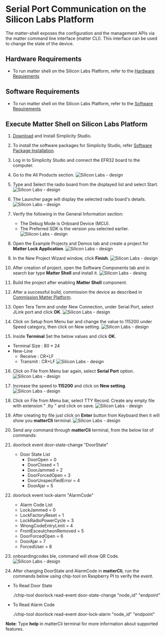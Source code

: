 # Serial Port Communication on the Silicon Labs Platform

  The matter-shell exposes the configuration and the management APIs via the matter command line interface (matter CLI). This interface can be used to change the state of the device.

## Hardware Requirements

- To run matter shell on the Silicon Labs Platform, refer to the [Hardware Requiements](/matter/<docspace-docleaf-version>/matter-prerequisites/hardware-requirements)

## Software Requirements

- To run matter shell on the Silicon Labs Platform, refer to the [Software Requirements](/matter/<docspace-docleaf-version>/matter-prerequisites/software-requirements)

## Execute Matter Shell on Silicon Labs Platform

1. [Download](https://www.silabs.com/developers/simplicity-studio) and Install Simplicity Studio.
   
2. To install the software packages for Simplicity Studio, refer [Software Package Installation](/matter/<docspace-docleaf-version>/matter-wifi-getting-started-example/software-installation#installation-of-software-packages).

3. Log in to Simplicity Studio and connect the EFR32 board to the computer.

4. Go to the All Products section.
   ![Silicon Labs - design](./images/all-products-selection.png)

5. Type and Select the radio board from the displayed list and select Start.
   ![Silicon Labs - design](./images/select-efx-board.png)

6. The Launcher page will display the selected radio board's details.
   ![Silicon Labs - design](./images/overview-tab-efx32.png)

7. Verify the following in the General Information section:
   - The Debug Mode is Onboard Device (MCU).
   - The Preferred SDK is the version you selected earlier.
   ![Silicon Labs - design](./images/create-project-verify-efx-general-information.png)

8. Open the Example Projects and Demos tab and create a project for **Matter Lock Application**.
   ![Silicon Labs - design](./images/create-project-select-efx-lock-example.png)

9. In the New Project Wizard window, click **Finish**.
   ![Silicon Labs - design](./images/create-project-lock-click-finish.png)

10. After creation of project, open the Software Components tab and in search bar type **Matter Shell** and install it.
    ![Silicon Labs - desing](./images/matter-shell-enable.png)

11. Build the project after enabling **Matter Shell** component.

12. After a successful build, commission the device as described in [Commission Matter Platform](/matter/<docspace-docleaf-version>/matter-wifi-run-demo/use-case-execution#creating-the-matter-network).

13. Open Tera Term and under New Connection, under Serial Port, select JLink port and click **OK**.
    ![Silicon Labs - design](./images/tera-term-select-jlink-port.png)

14. Click on Setup from Menu bar and change the value to 115200 under Speed category, then click on New setting.
    ![Silicon Labs - design](./images/tera-term-selection-in-terminal.png)

15. Inside **Terminal** Set the below values and click **OK**.
  - Terminal Size : 80 * 24
  - New-Line
    - Receive : CR+LF
    - Transmit : CR+LF
    ![Silicon Labs - design](./images/tera-term-terminal-setup.png)

16. Click on File from Menu bar again, select **Serial Port** option.
    ![Silicon Labs - design](./images/tera-term-select-serial-port.png)

17. Increase the speed to **115200** and click on **New setting**.
    ![Silicon Labs - design](./images/tera-term-select-speed.png)

18. Click on File from Menu bar, select TTY Record. Create any empty file with extension " .tty " and click on save.
    ![Silicon Labs - design](./images/tera-term-tty-record.png)

19. After creating tty file just click on **Enter** button from Keyboard then it will show you **matterCli** terminal.
    ![Silicon Labs - design](./images/tera-term-matter-cli.png)

20. Send any command through **matterCli** terminal, from the below list of commands:

  1. doorlock event door-state-change "DoorState"
      - Door State List
        - DoorOpen = 0
        - DoorClosed = 1
        - DoorJammed = 2
        - DoorForcedOpen = 3
        - DoorUnspecifiedError = 4
        - DoorAjar = 5
  2. doorlock event lock-alarm "AlarmCode"
        - Alarm Code List
        - LockJammed = 0
        - LockFactoryReset = 1
        - LockRadioPowerCycle = 3
        - WrongCodeEntryLimit = 4
        - FrontEsceutcheonRemoved = 5
        - DoorForcedOpen = 6
        - DoorAjar = 7
        - ForcedUser = 8
  3. onboardingcodes ble, command will show QR Code.
      ![Silicon Labs - design](./images/matter-shell-command-send.png)

21. After changing DoorState and AlarmCode in **matterCli**, run the commands below using chip-tool on Raspberry PI to verify the event.
  - To Read Door State
  
    ./chip-tool doorlock read-event door-state-change "node_id" "endpoint"
  
  - To Read Alarm Code
  
    ./chip-tool doorlock read-event door-lock-alarm "node_id" "endpoint"

  **Note**: Type **help** in matterCli terminal for more information about supported features.